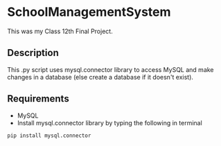 # SchoolManagementSystem
This was my Class 12th Final Project.
## Description
This .py script uses mysql.connector library to access MySQL and make changes in a database (else create a database if it doesn't exist).
## Requirements
- MySQL
- Install mysql.connector library by typing the following in terminal
```
pip install mysql.connector
```
